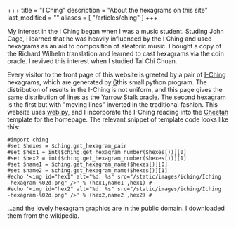 +++
title = "I Ching"
description = "About the hexagrams on this site"
last_modified = ""
aliases = [ "/articles/ching" ]
+++


My interest in the I Ching began when I was a music student. Studing
John Cage, I learned that he was heavily influenced by the I Ching and
used hexagrams as an aid to composition of aleatoric music. I bought a
copy of the Richard Wilhelm translation and learned to cast hexagrams
via the coin oracle. I revived this interest when I studied Tai Chi
Chuan.

Every visitor to the front page of this website is greeted by a pair of
[I-Ching][5] hexagrams, which are generated by [6]this small python
program. The distribution of results in the I-Ching is not uniform, and
this page gives the same distribution of lines as the [Yarrow][7] Stalk
oracle. The second hexagram is the first but with "moving lines"
inverted in the traditional fashion. This website uses [web.py,][8] and I
incorporate the I-Ching reading into the [Cheetah][9] template for the
homepage. The relevant snippet of template code looks like this:

    #import ching
    #set $hexes = $ching.get_hexagram_pair
    #set $hex1 = int($ching.get_hexagram_number($hexes[))][0]
    #set $hex2 = int($ching.get_hexagram_number($hexes[))][1]
    #set $name1 = $ching.get_hexagram_name($hexes[)][0]
    #set $name2 = $ching.get_hexagram_name($hexes[)][1]
    #echo '<img id="hex1" alt="%d: %s" src="/static/images/iching/Iching
    -hexagram-%02d.png" />' % (hex1,name1 ,hex1) #
    #echo '<img id="hex2" alt="%d: %s" src="/static/images/iching/Iching
    -hexagram-%02d.png" />' % (hex2,name2 ,hex2) #

...and the lovely hexagram graphics are in the public domain. I
downloaded them from the wikipedia.

[1]: http://www.uncarved.com/articles/ching
[2]: http://www.uncarved.com/
[3]: http://www.uncarved.com/articles/contact
[4]: http://www.uncarved.com/login/
[5]: http://en.wikipedia.org/wiki/I_ching
[6]: http://www.uncarved.com/static/ching.py.txt
[7]: http://en.wikipedia.org/wiki/I_Ching_divination#Yarrow_stalks
[8]: http://webpy.org/
[9]: http://cheetahtemplate.org/

